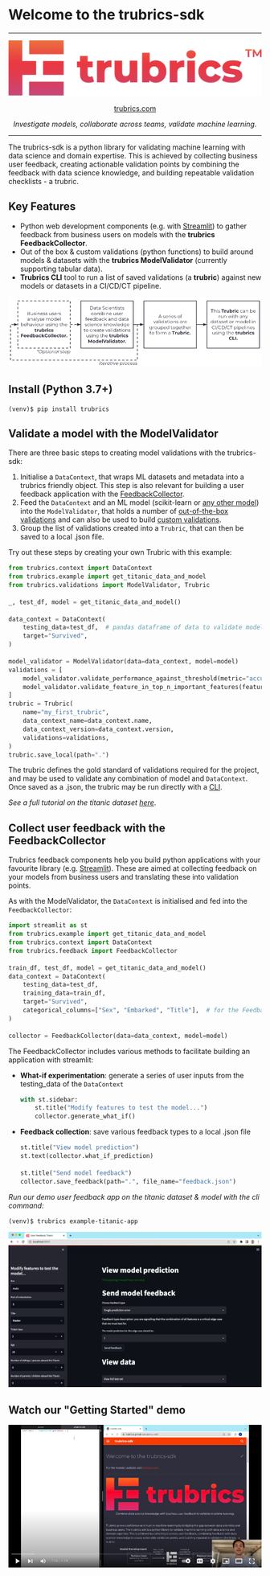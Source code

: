 # Welcome to the trubrics-sdk
-------

<center>

![logo-gradient](./assets/logo-gradient.png)

[trubrics.com](https://www.trubrics.com/home)

*Investigate models, collaborate across teams, validate machine learning.*
</center>

-------

The trubrics-sdk is a python library for validating machine learning with data science and domain expertise. This is achieved by collecting business user feedback, creating actionable validation points by combining the feedback with data science knowledge, and building repeatable validation checklists - a trubric.

## Key Features
- Python web development components (e.g. with [Streamlit](https://streamlit.io/)) to gather feedback from business users on models with the **trubrics FeedbackCollector**.
- Out of the box & custom validations (python functions) to build around models & datasets with the **trubrics ModelValidator** (currently supporting tabular data).
- **Trubrics CLI** tool to run a list of saved validations (a **trubric**) against new models or datasets in a CI/CD/CT pipeline.
<center>

![trubrics-explain](./assets/trubrics-explain.png)
</center>

## Install (Python 3.7+)
```console
(venv)$ pip install trubrics
```

## Validate a model with the ModelValidator
There are three basic steps to creating model validations with the trubrics-sdk:

1. Initialise a `DataContext`, that wraps ML datasets and metadata into a trubrics friendly object. This step is also relevant for building a user feedback application with the [FeedbackCollector](#collect-user-feedback-with-the-feedbackcollector).
2. Feed the `DataContext` and an ML model (scikit-learn or [any other model](https://trubrics.github.io/trubrics-sdk/models/)) into the `ModelValidator`, that holds a number of [out-of-the-box validations](https://trubrics.github.io/trubrics-sdk/validations/) and can also be used to build [custom validations](https://trubrics.github.io/trubrics-sdk/custom_validations/).
3. Group the list of validations created into a `Trubric`, that can then be saved to a local .json file.

Try out these steps by creating your own Trubric with this example:
```py
from trubrics.context import DataContext
from trubrics.example import get_titanic_data_and_model
from trubrics.validations import ModelValidator, Trubric

_, test_df, model = get_titanic_data_and_model()

data_context = DataContext(
    testing_data=test_df,  # pandas dataframe of data to validate model on
    target="Survived",
)

model_validator = ModelValidator(data=data_context, model=model)
validations = [
    model_validator.validate_performance_against_threshold(metric="accuracy", threshold=0.7),
    model_validator.validate_feature_in_top_n_important_features(feature="Age", top_n_features=3),
]
trubric = Trubric(
    name="my_first_trubric",
    data_context_name=data_context.name,
    data_context_version=data_context.version,
    validations=validations,
)
trubric.save_local(path=".")
```

The trubric defines the gold standard of validations required for the project, and may be used to validate any combination of model and `DataContext`. Once saved as a .json, the trubric may be run directly with a [CLI](https://trubrics.github.io/trubrics-sdk/run_trubrics/).

*See a full tutorial on the titanic dataset [here](https://trubrics.github.io/trubrics-sdk/notebooks/titanic-demo.html)*.

## Collect user feedback with the FeedbackCollector
Trubrics feedback components help you build python applications with your favourite library (e.g. [Streamlit](https://streamlit.io/)).
These are aimed at collecting feedback on your models from business users and translating these into validation points.

As with the ModelValidator, the `DataContext` is initialised and fed into the `FeedbackCollector`:
```python
import streamlit as st
from trubrics.example import get_titanic_data_and_model
from trubrics.context import DataContext
from trubrics.feedback import FeedbackCollector

train_df, test_df, model = get_titanic_data_and_model()
data_context = DataContext(
    testing_data=test_df,
    training_data=train_df,
    target="Survived",
    categorical_columns=["Sex", "Embarked", "Title"],  # for the FeedbackCollector, categorical columns must be specified in the DataContext
)

collector = FeedbackCollector(data=data_context, model=model)
```

The FeedbackCollector includes various methods to facilitate building an application with streamlit:

- **What-if experimentation**: generate a series of user inputs from the testing_data of the `DataContext`
    ```python
    with st.sidebar:
        st.title("Modify features to test the model...")
        collector.generate_what_if()
    ```

- **Feedback collection**: save various feedback types to a local .json file
    ```python
    st.title("View model prediction")
    st.text(collector.what_if_prediction)

    st.title("Send model feedback")
    collector.save_feedback(path=".", file_name="feedback.json")
    ```

*Run our demo user feedback app on the titanic dataset & model with the cli command:*
```console
(venv)$ trubrics example-titanic-app
```
![img](assets/titanic-feedback-example.png)

## Watch our "Getting Started" demo
[![img](./assets/trubrics-demo-youtube.png)](https://www.youtube.com/watch?v=I-lUGhHss5g)
